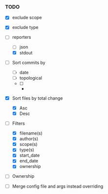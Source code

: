 ### TODO
- [x] exclude scope
- [x] exclude type
- [ ] reporters
	- [ ] json
	- [x] stdout
- [ ] Sort commits by
	- [ ] date
	- [ ] topological
	- [ ] -
- [x] Sort files by total change
    - [x] Asc
    - [x] Desc
- [ ] Filters
	- [x] filename(s)
	- [x] author(s)
	- [x] scope(s)
	- [x] type(s)
	- [x] start_date
	- [x] end_date
	- [x] ownership
- [ ] Ownership
- [ ] Merge config file and args instead overriding

